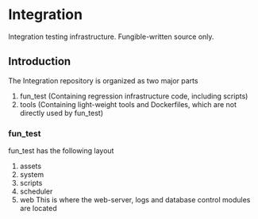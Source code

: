 # Integration
Integration testing infrastructure.  Fungible-written source only.

## Introduction
The Integration repository is organized as two major parts
1. fun_test (Containing regression infrastructure code, including scripts)
2. tools (Containing light-weight tools and Dockerfiles, which are not directly used by fun_test)

### fun_test
fun_test has the following layout
1. assets
2. system
3. scripts
4. scheduler
5. web
  This is where the web-server, logs and database control modules are located
